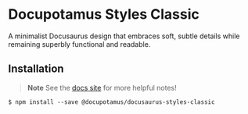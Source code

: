 # Docupotamus Styles Classic

A minimalist Docusaurus design that embraces soft, subtle details while
remaining superbly functional and readable.

## Installation

> **Note**
> See the [docs site](https://www.docupotamus.io/docs/styles/styles-classic)
> for more helpful notes!

```shell
$ npm install --save @docupotamus/docusaurus-styles-classic
```
